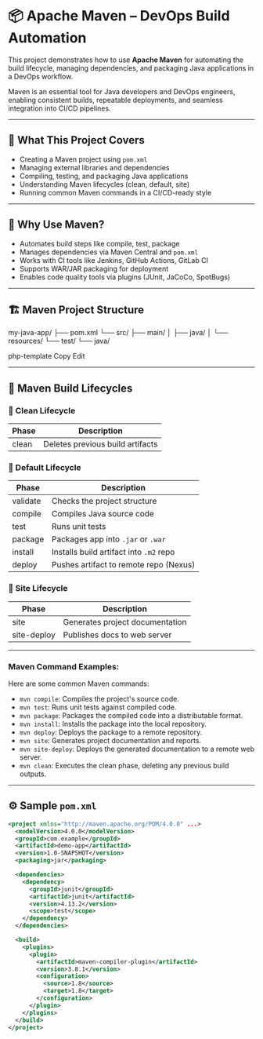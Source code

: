 # 📦 Apache Maven – DevOps Build Automation

This project demonstrates how to use **Apache Maven** for automating the build lifecycle, managing dependencies, and packaging Java applications in a DevOps workflow.

Maven is an essential tool for Java developers and DevOps engineers, enabling consistent builds, repeatable deployments, and seamless integration into CI/CD pipelines.

---

## 🚀 What This Project Covers

- Creating a Maven project using `pom.xml`
- Managing external libraries and dependencies
- Compiling, testing, and packaging Java applications
- Understanding Maven lifecycles (clean, default, site)
- Running common Maven commands in a CI/CD-ready style

---

## 🧠 Why Use Maven?

- Automates build steps like compile, test, package
- Manages dependencies via Maven Central and `pom.xml`
- Works with CI tools like Jenkins, GitHub Actions, GitLab CI
- Supports WAR/JAR packaging for deployment
- Enables code quality tools via plugins (JUnit, JaCoCo, SpotBugs)

---

## 🏗️ Maven Project Structure

my-java-app/
├── pom.xml
└── src/
├── main/
│ ├── java/
│ └── resources/
└── test/
└── java/

php-template
Copy
Edit

---

## 🔁 Maven Build Lifecycles

### 🔹 Clean Lifecycle
| Phase  | Description                         |
|--------|-------------------------------------|
| clean  | Deletes previous build artifacts    |

### 🔹 Default Lifecycle
| Phase     | Description                            |
|-----------|----------------------------------------|
| validate  | Checks the project structure            |
| compile   | Compiles Java source code               |
| test      | Runs unit tests                         |
| package   | Packages app into `.jar` or `.war`      |
| install   | Installs build artifact into `.m2` repo |
| deploy    | Pushes artifact to remote repo (Nexus)  |

### 🔹 Site Lifecycle
| Phase         | Description                         |
|---------------|-------------------------------------|
| site          | Generates project documentation     |
| site-deploy   | Publishes docs to web server        |

---
### Maven Command Examples:

Here are some common Maven commands:

- `mvn compile`: Compiles the project's source code.
- `mvn test`: Runs unit tests against compiled code.
- `mvn package`: Packages the compiled code into a distributable format.
- `mvn install`: Installs the package into the local repository.
- `mvn deploy`: Deploys the package to a remote repository.
- `mvn site`: Generates project documentation and reports.
- `mvn site-deploy`: Deploys the generated documentation to a remote web server.  
- `mvn clean`: Executes the clean phase, deleting any previous build outputs. 

---
## ⚙️ Sample `pom.xml`

```xml
<project xmlns="http://maven.apache.org/POM/4.0.0" ...>
  <modelVersion>4.0.0</modelVersion>
  <groupId>com.example</groupId>
  <artifactId>demo-app</artifactId>
  <version>1.0-SNAPSHOT</version>
  <packaging>jar</packaging>

  <dependencies>
    <dependency>
      <groupId>junit</groupId>
      <artifactId>junit</artifactId>
      <version>4.13.2</version>
      <scope>test</scope>
    </dependency>
  </dependencies>

  <build>
    <plugins>
      <plugin>
        <artifactId>maven-compiler-plugin</artifactId>
        <version>3.8.1</version>
        <configuration>
          <source>1.8</source>
          <target>1.8</target>
        </configuration>
      </plugin>
    </plugins>
  </build>
</project>

